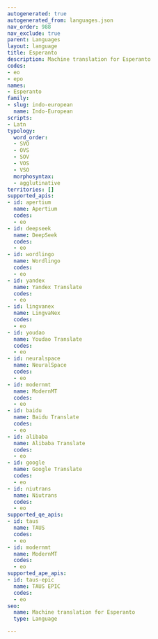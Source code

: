 ```yaml
---
autogenerated: true
autogenerated_from: languages.json
nav_order: 988
nav_exclude: true
parent: Languages
layout: language
title: Esperanto
description: Machine translation for Esperanto
codes:
- eo
- epo
names:
- Esperanto
family:
- slug: indo-european
  name: Indo-European
scripts:
- Latn
typology:
  word_order:
  - SVO
  - OVS
  - SOV
  - VOS
  - VSO
  morphosyntax:
  - agglutinative
territories: []
supported_apis:
- id: apertium
  name: Apertium
  codes:
  - eo
- id: deepseek
  name: DeepSeek
  codes:
  - eo
- id: wordlingo
  name: Wordlingo
  codes:
  - eo
- id: yandex
  name: Yandex Translate
  codes:
  - eo
- id: lingvanex
  name: LingvaNex
  codes:
  - eo
- id: youdao
  name: Youdao Translate
  codes:
  - eo
- id: neuralspace
  name: NeuralSpace
  codes:
  - eo
- id: modernmt
  name: ModernMT
  codes:
  - eo
- id: baidu
  name: Baidu Translate
  codes:
  - eo
- id: alibaba
  name: Alibaba Translate
  codes:
  - eo
- id: google
  name: Google Translate
  codes:
  - eo
- id: niutrans
  name: Niutrans
  codes:
  - eo
supported_qe_apis:
- id: taus
  name: TAUS
  codes:
  - eo
- id: modernmt
  name: ModernMT
  codes:
  - eo
supported_ape_apis:
- id: taus-epic
  name: TAUS EPIC
  codes:
  - eo
seo:
  name: Machine translation for Esperanto
  type: Language

---
```


